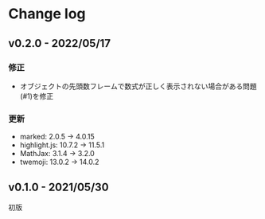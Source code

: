 # Change log

## v0.2.0 - 2022/05/17
### 修正
- オブジェクトの先頭数フレームで数式が正しく表示されない場合がある問題(#1)を修正

### 更新
- marked: 2.0.5 -> 4.0.15
- highlight.js: 10.7.2 -> 11.5.1
- MathJax: 3.1.4 -> 3.2.0
- twemoji: 13.0.2 -> 14.0.2

## v0.1.0 - 2021/05/30
初版
